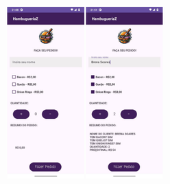
<img height="400" src="https://github.com/Brehcore/HamburgueriaZ/blob/main/images/1.jpg" /> <img height="400" src="https://github.com/Brehcore/HamburgueriaZ/blob/main/images/2.jpg" />
